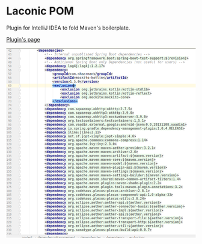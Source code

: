 # Laconic POM
Plugin for IntelliJ IDEA to fold Maven's boilerplate.

[Plugin's page](https://plugins.jetbrains.com/plugin/10580-laconic-pom)

![Screenshot](screenshot.png)

